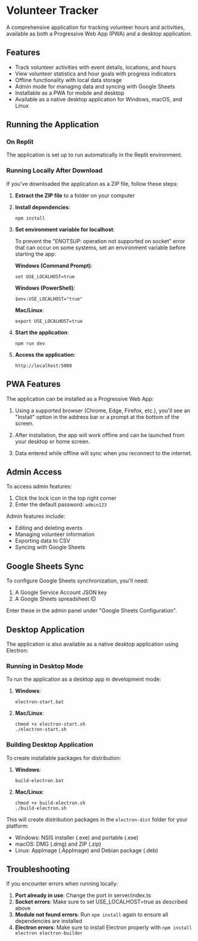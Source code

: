 # Volunteer Tracker

A comprehensive application for tracking volunteer hours and activities, available as both a Progressive Web App (PWA) and a desktop application.

## Features

- Track volunteer activities with event details, locations, and hours
- View volunteer statistics and hour goals with progress indicators
- Offline functionality with local data storage
- Admin mode for managing data and syncing with Google Sheets
- Installable as a PWA for mobile and desktop
- Available as a native desktop application for Windows, macOS, and Linux

## Running the Application

### On Replit

The application is set up to run automatically in the Replit environment.

### Running Locally After Download

If you've downloaded the application as a ZIP file, follow these steps:

1. **Extract the ZIP file** to a folder on your computer

2. **Install dependencies**:
   ```
   npm install
   ```

3. **Set environment variable for localhost**:
   
   To prevent the "ENOTSUP: operation not supported on socket" error that can occur on some systems, set an environment variable before starting the app:

   **Windows (Command Prompt)**:
   ```
   set USE_LOCALHOST=true
   ```

   **Windows (PowerShell)**:
   ```
   $env:USE_LOCALHOST="true"
   ```

   **Mac/Linux**:
   ```
   export USE_LOCALHOST=true
   ```

4. **Start the application**:
   ```
   npm run dev
   ```

5. **Access the application**:
   ```
   http://localhost:5000
   ```

## PWA Features

The application can be installed as a Progressive Web App:

1. Using a supported browser (Chrome, Edge, Firefox, etc.), you'll see an "Install" option in the address bar or a prompt at the bottom of the screen.

2. After installation, the app will work offline and can be launched from your desktop or home screen.

3. Data entered while offline will sync when you reconnect to the internet.

## Admin Access

To access admin features:

1. Click the lock icon in the top right corner
2. Enter the default password: `admin123`

Admin features include:
- Editing and deleting events
- Managing volunteer information
- Exporting data to CSV
- Syncing with Google Sheets

## Google Sheets Sync

To configure Google Sheets synchronization, you'll need:

1. A Google Service Account JSON key
2. A Google Sheets spreadsheet ID

Enter these in the admin panel under "Google Sheets Configuration".

## Desktop Application

The application is also available as a native desktop application using Electron:

### Running in Desktop Mode

To run the application as a desktop app in development mode:

1. **Windows**:
   ```
   electron-start.bat
   ```

2. **Mac/Linux**:
   ```
   chmod +x electron-start.sh
   ./electron-start.sh
   ```

### Building Desktop Application

To create installable packages for distribution:

1. **Windows**:
   ```
   build-electron.bat
   ```

2. **Mac/Linux**:
   ```
   chmod +x build-electron.sh
   ./build-electron.sh
   ```

This will create distribution packages in the `electron-dist` folder for your platform:
- Windows: NSIS installer (.exe) and portable (.exe)
- macOS: DMG (.dmg) and ZIP (.zip)
- Linux: AppImage (.AppImage) and Debian package (.deb)

## Troubleshooting

If you encounter errors when running locally:

1. **Port already in use**: Change the port in server/index.ts
2. **Socket errors**: Make sure to set USE_LOCALHOST=true as described above
3. **Module not found errors**: Run `npm install` again to ensure all dependencies are installed
4. **Electron errors**: Make sure to install Electron properly with `npm install electron electron-builder`